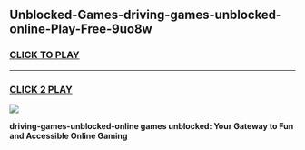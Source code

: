 
## Unblocked-Games-driving-games-unblocked-online-Play-Free-9uo8w
<h3>
<a href="https://premium76.site?title=driving-games-unblocked-online&ref=23A">CLICK TO PLAY</a></h3>
<hr>

<h3>
<a href="https://premium76.site?title=driving-games-unblocked-online&ref=23A">CLICK 2 PLAY</a>
  
</h3>

<a href="https://premium76.site?title=driving-games-unblocked-online&ref=23A"><img src="https://clearcache.store/games.png"></a>


**driving-games-unblocked-online games unblocked: Your Gateway to Fun and Accessible Online Gaming**
